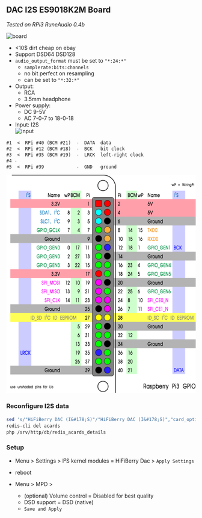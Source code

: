 DAC I2S ES9018K2M Board
---
_Tested on RPi3 RuneAudio 0.4b_

![board](https://github.com/rern/RuneAudio/raw/master/DAC_I2S_ES9018K2M/ES9018K2M.jpg)
- <10$ dirt cheap on ebay
- Support DSD64 DSD128
- `audio_output_format` must be set to `"*:24:*"`
	- `samplerate:bits:channels` 
	- no bit perfect on resampling
	- can be set to `"*:32:*"`
- Output:
	- RCA
	- 3.5mm headphone
- Power supply:
	- DC 9-5V
	- AC 7-0-7 to 18-0-18
- Input: I2S  
![input](https://github.com/rern/RuneAudio/raw/master/DAC_I2S_ES9018K2M/input.png)  
```
#1  <  RPi #40 (BCM #21)  -  DATA  data
#2  <  RPi #12 (BCM #18)  -  BCK   bit clock
#3  <  RPi #35 (BCM #19)  -  LRCK  left-right clock
#4 -
#5  <  RPi #39            -  GND   ground
```
![gpio](https://github.com/rern/_assets/raw/master/RuneUI_GPIO/RPi3_GPIOs.png)

### Reconfigure I2S data
```sh
sed 's/"HiFiBerry DAC (I&#178;S)"/"HiFiBerry DAC (I&#178;S)","card_option":"format\t\"*:24:*\""/' /srv/http/db/redis_acards_details
redis-cli del acards
php /srv/http/db/redis_acards_details
```

### Setup
- Menu > Settings > I²S kernel modules = HiFiBerry Dac > `Apply Settings`
- reboot

- Menu > MPD > 
	- (optional) Volume control = Disabled for best quality
	- DSD support = DSD (native)
	- `Save and Apply`
	
